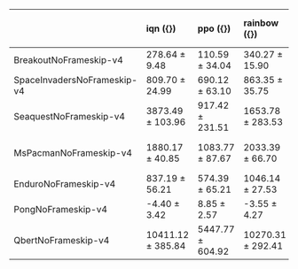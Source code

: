 |                             | iqn ({})          | ppo ({})         | rainbow ({})      | fqf ({})          | c51 ({})         | dqn ({})          | qrdqn ({})        | baselines-ppo2-cnn ({})   |
|:----------------------------|:------------------|:-----------------|:------------------|:------------------|:-----------------|:------------------|:------------------|:--------------------------|
| BreakoutNoFrameskip-v4      | 278.64 ± 9.48     | 110.59 ± 34.04   | 340.27 ± 15.90    | 288.70 ± 10.06    | 323.50 ± 6.54    | 72.93 ± 9.02      | 132.26 ± 14.79    | 405.73 ± 11.47            |
| SpaceInvadersNoFrameskip-v4 | 809.70 ± 24.99    | 690.12 ± 63.10   | 863.35 ± 35.75    | 1071.04 ± 66.12   | 740.17 ± 22.44   | 497.62 ± 35.57    | 534.70 ± 21.36    | 1019.75 ± 49.08           |
| SeaquestNoFrameskip-v4      | 3873.49 ± 103.96  | 917.42 ± 231.51  | 1653.78 ± 283.53  | 5341.27 ± 698.89  | 2166.53 ± 498.77 | 2224.37 ± 277.90  | 2830.07 ± 277.82  | 1518.33 ± 400.35          |
| MsPacmanNoFrameskip-v4      | 1880.17 ± 40.85   | 1083.77 ± 87.67  | 2033.39 ± 66.70   | 2107.15 ± 148.07  | 1907.95 ± 70.57  | 1791.12 ± 109.10  | 1845.61 ± 146.18  | 2152.83 ± 152.80          |
| EnduroNoFrameskip-v4        | 837.19 ± 56.21    | 574.39 ± 65.21   | 1046.14 ± 27.53   | 1178.10 ± 61.40   | 673.96 ± 32.81   | 679.07 ± 63.53    | 685.26 ± 225.15   | 986.69 ± 25.28            |
| PongNoFrameskip-v4          | -4.40 ± 3.42      | 8.85 ± 2.57      | -3.55 ± 4.27      | -5.13 ± 2.33      | -2.26 ± 2.19     | -4.18 ± 2.48      | -4.15 ± 2.76      | 20.45 ± 0.81              |
| QbertNoFrameskip-v4         | 10411.12 ± 385.84 | 5447.77 ± 604.92 | 10270.31 ± 292.41 | 11439.88 ± 336.97 | 8190.72 ± 329.47 | 6850.59 ± 1262.01 | 10715.28 ± 387.55 | 15228.25 ± 920.95         |